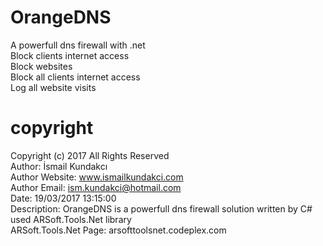 # OrangeDNS
A powerfull dns firewall with .net <br />
Block clients internet access <br />
Block websites <br />
Block all clients internet access <br />
Log all website visits

# copyright
Copyright (c) 2017 All Rights Reserved <br />
Author: İsmail Kundakcı <br />
Author Website: www.ismailkundakci.com <br />
Author Email: ism.kundakci@hotmail.com <br />
Date: 19/03/2017 13:15:00 <br />
Description: OrangeDNS is a powerfull dns firewall solution written by C# used ARSoft.Tools.Net library <br />
ARSoft.Tools.Net Page: arsofttoolsnet.codeplex.com <br />
